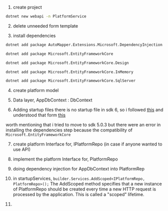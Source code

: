 1. create project
```sh
dotnet new webapi -n PlatformService
```

2. delete unneeded form template

3. install dependencies
```sh
dotnet add package AutoMapper.Extensions.Microsoft.DependencyInjection

dotnet add package Microsoft.EntityFrameworkCore

dotnet add package Microsoft.EntityFrameworkCore.Design   

dotnet add package Microsoft.EntityFrameworkCore.InMemory 

dotnet add package Microsoft.EntityFrameworkCore.SqlServer

```

4. create platform model

5. Data layer, AppDbContext : DbContext

6. Adding startup files
there is no startup file in sdk 6, so i followed [this](https://www.talkingdotnet.com/clean-way-to-add-startup-class-in-asp-net-core-6-project/) and understood that form [this](https://www.reddit.com/r/csharp/comments/t4qmq4/aspnet_core_6_how_to_deal_with_the_missing/)

worth mentioning that i tried to move to sdk 5.0.3 but there were an error in installing the dependencies step because the compatibility of `Microsoft.EntityFrameworkCore`

7. create platform Interface for, IPlatformRepo (in case if anyone wanted to use API)
8. implement the platform Interface for, PlatformRepo

9. doing dependency injection for AppDbContext into PlatformRep

10. in startupServices, `builder.Services.AddScoped<IPlatformRepo, PlatformRepo>();` 
    The AddScoped method specifies that a new instance of PlatformRepo should be created every time a new HTTP request is processed by the application. This is called a "scoped" lifetime. 
    
11. 